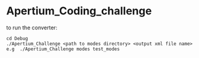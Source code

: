 # Apertium_Coding_challenge
to run the converter:
```
cd Debug
./Apertium_Challenge <path to modes directory> <output xml file name>
e.g  ./Apertium_Challenge modes test_modes
```
